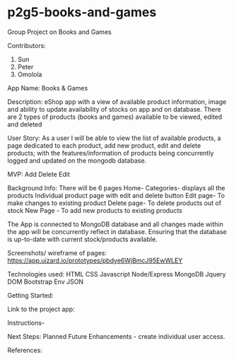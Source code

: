 # p2g5-books-and-games
Group Project on Books and Games
 
Contributors:
1. Sun
2. Peter
3. Omolola

App Name: Books & Games

Description: eShop app with a view of available product information, image and ability to update availability of stocks on app and on database.
There are 2 types of products (books and games) available to be viewed, edited and deleted

User Story: As a user I will be able to view the list of available products, a page dedicated to each product, add new product, edit and delete products; with the features/information of products being concurrently logged and updated on the mongodb database.

MVP:
Add
Delete
Edit

Background Info:
There will be 6 pages 
Home-
Categories- displays all the products
Individual product page with edit and delete button
Edit page- To make changes to existing product
Delete page- To delete products out of stock
New Page - To add new products to existing products

The App is connected to MongoDB database and all changes made within the app will be concurrently reflect in database. Ensuring that the database is up-to-date with current stock/products available.


Screenshots/ wireframe of pages: https://app.uizard.io/prototypes/pbdye6WjBmcJ95EwWLEY

Technologies used:
HTML
CSS
Javascript
Node/Express
MongoDB
Jquery
DOM
Bootstrap
Env
JSON

Getting Started:

Link to the project app: 

Instructions-

Next Steps: Planned Future Enhancements - create individual user access.

References: 